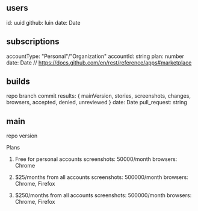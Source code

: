 ## users
id: uuid
github: luin
date: Date

## subscriptions
accountType: "Personal"/"Organization"
accountId: string
plan: number
date: Date
// https://docs.github.com/en/rest/reference/apps#marketplace

## builds
repo
branch
commit
results: {
  mainVersion,
  stories,
  screenshots,
  changes,
  browsers,
  accepted,
  denied,
  unreviewed
}
date: Date
pull_request: string

## main
repo
version



Plans
1. Free for personal accounts
  screenshots: 50000/month
  browsers: Chrome
2. $25/months from all accounts
  screenshots: 500000/month
  browsers: Chrome, Firefox

2. $250/months from all accounts
  screenshots: 500000/month
  browsers: Chrome, Firefox